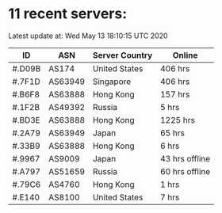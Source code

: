 # 11 recent servers:

Latest update at: Wed May 13 18:10:15 UTC 2020

| ID | ASN | Server Country | Online |
| -- | --- | -------------- | ------ |
| #.D09B | AS174 | United States | 406 hrs |
| #.7F1D | AS63949 | Singapore | 406 hrs |
| #.B6F8 | AS63888 | Hong Kong | 157 hrs |
| #.1F2B | AS49392 | Russia | 5 hrs |
| #.BD3E | AS63888 | Hong Kong | 1225 hrs |
| #.2A79 | AS63949 | Japan | 65 hrs |
| #.33B9 | AS63888 | Hong Kong | 6 hrs |
| #.9967 | AS9009 | Japan | 43 hrs offline |
| #.A797 | AS51659 | Russia | 60 hrs offline |
| #.79C6 | AS4760 | Hong Kong | 1 hrs |
| #.E140 | AS8100 | United States | 7 hrs |

